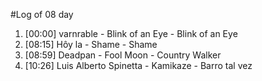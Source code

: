 #Log of 08 day

1. [00:00] varnrable - Blink of an Eye - Blink of an Eye
1. [08:15] Hôy la - Shame - Shame
1. [08:59] Deadpan - Fool Moon - Country Walker
1. [10:26] Luis Alberto Spinetta - Kamikaze - Barro tal vez
